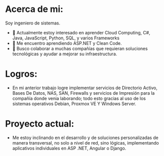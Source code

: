 # Acerca de mi:

Soy ingeniero de sistemas.

- 👀 Actualmente estoy interesado en aprender Cloud Computing, C#, Java, JavaScript, Python, SQL, y varios Frameworks
- 🌱 Me encuentro aprendiendo ASP.NET y Clean Code.
- 💞️ Busco colaborar a muchas compañías que requieran soluciones tecnológicas y ayudar a mejorar su infraestructura.

# Logros:
- En mi anterior trabajo logre implementar servicios de Directorio Activo, Bases De Datos, NAS, SAN, Firewalls y servicios de Impresión para la compañía donde venia laborando; todo esto gracias al uso de los sistemas operativos Debian, Proxmox VE Y Windows Server.

# Proyecto actual:
- Me estoy inclinando en el desarrollo y de soluciones personalizadas de manera transversal, no solo a nivel de red, sino lógicas, implementando aplicativos individuales en ASP .NET, Angular o Django.
